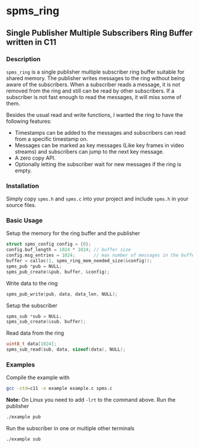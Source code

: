 # spms_ring
## Single Publisher Multiple Subscribers Ring Buffer written in C11

### Description
`spms_ring` is a single publisher multiple subscriber ring buffer suitable for shared memory.
The publisher writes messages to the ring without being aware of the subscribers.
When a subscriber reads a message, it is not removed from the ring and still can
be read by other subscribers. If a subscriber is not fast enough to read the messages, it will miss some of them.

Besides the usual read and write functions, I wanted the ring to have the following features:
- Timestamps can be added to the messages and subscribers can read from a specific timestamp on.
- Messages can be marked as key messages (Like key frames in video streams) and
subscribers can jump to the next key message.
- A zero copy API.
- Optionally letting the subscriber wait for new messages if the ring is empty.

### Installation
Simply copy `spms.h` and `spms.c` into your project and include `spms.h` in your source files.

### Basic Usage

Setup the memory for the ring buffer and the publisher
```c
struct spms_config config = {0};
config.buf_length = 1024 * 1024; // buffer size
config.msg_entries = 1024;       // max number of messages in the buffer
buffer = calloc(1, spms_ring_mem_needed_size(&config));
spms_pub *pub = NULL;
spms_pub_create(&pub, buffer, &config);
```
Write data to the ring
```c
spms_pub_write(pub, data, data_len, NULL);
```

Setup the subscriber
```c
spms_sub *sub = NULL;
spms_sub_create(&sub, buffer);
```

Read data from the ring
```c
uint8_t data[1024];
spms_sub_read(sub, data, sizeof(data), NULL);
```

### Examples
Compile the example with
```sh
gcc -std=c11 -o example example.c spms.c
```
**Note:** On Linux you need to add `-lrt` to the command above.
Run the publisher
```sh
./example pub
```

Run the subscriber in one or multiple other terminals
```sh
./example sub
```
